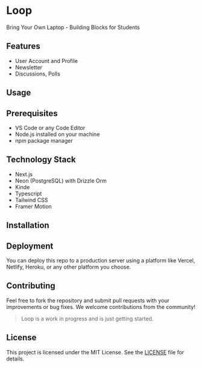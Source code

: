# Loop

Bring Your Own Laptop - Building Blocks for Students

## Features

- User Account and Profile
- Newsletter
- Discussions, Polls

## Usage

## Prerequisites

- VS Code or any Code Editor
- Node.js installed on your machine
- npm package manager

## Technology Stack

- Next.js
- Neon (PostgreSQL) with Drizzle Orm
- Kinde
- Typescript
- Tailwind CSS
- Framer Motion

## Installation

## Deployment

You can deploy this repo to a production server using a platform like Vercel, Netlify, Heroku, or any other platform you choose.

## Contributing

Feel free to fork the repository and submit pull requests with your improvements or bug fixes. We welcome contributions from the community!
> Loop is a work in progress and is just getting started.

## License

This project is licensed under the MIT License.  See the [LICENSE](LICENSE) file for details.
